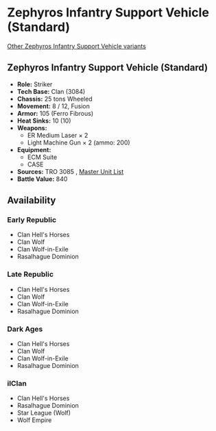 # Zephyros Infantry Support Vehicle (Standard) 

[Other Zephyros Infantry Support Vehicle variants](../zephyros_infantry_support_vehicle.md) 

## Zephyros Infantry Support Vehicle (Standard) 

- **Role:** Striker 
- **Tech Base:** Clan (3084) 
- **Chassis:** 25 tons Wheeled 
- **Movement:** 8 / 12, Fusion 
- **Armor:** 105 (Ferro Fibrous) 
- **Heat Sinks:** 10 (10) 
- **Weapons:** 
  - ER Medium Laser × 2 
  - Light Machine Gun × 2 (ammo: 200) 
- **Equipment:** 
  - ECM Suite 
  - CASE 
- **Sources:** TRO 3085 , [Master Unit List](http://masterunitlist.info/Unit/Details/3634) 
- **Battle Value:** 840 

## Availability 

### Early Republic 

- Clan Hell's Horses 
- Clan Wolf 
- Clan Wolf-in-Exile 
- Rasalhague Dominion 

### Late Republic 

- Clan Hell's Horses 
- Clan Wolf 
- Clan Wolf-in-Exile 
- Rasalhague Dominion 

### Dark Ages 

- Clan Hell's Horses 
- Clan Wolf 
- Clan Wolf-in-Exile 
- Rasalhague Dominion 

### ilClan 

- Clan Hell's Horses 
- Rasalhague Dominion 
- Star League (Wolf) 
- Wolf Empire 

